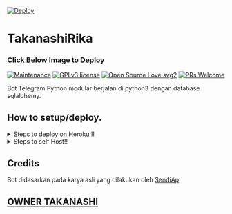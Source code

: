 [![Deploy](https://telegra.ph/file/6771430f1b5cdf95b03ef.jpg)](https://heroku.com/deploy?template=https://github.com/SendiAp/TakanashiRika.git)
# TakanashiRika
### Click Below Image to Deploy
[![Maintenance](https://img.shields.io/badge/Maintained%3F-yes-green.svg)](https://GitHub.com/Naereen/StrapDown.js/graphs/commit-activity) [![GPLv3 license](https://img.shields.io/badge/License-GPLv3-blue.svg)](https://perso.crans.org/besson/LICENSE.html) [![Open Source Love svg2](https://badges.frapsoft.com/os/v2/open-source.svg?v=103)](https://github.com/ellerbrock/open-source-badges/) [![PRs Welcome](https://img.shields.io/badge/PRs-welcome-brightgreen.svg?style=flat-square)](https://makeapullrequest.com)

Bot Telegram Python modular berjalan di python3 dengan database sqlalchemy.

## How to setup/deploy.



<details>
  <summary>Steps to deploy on Heroku !! </summary>

```
Isi semua detailnya, Deploy!
Sekarang pergi ke https://dashboard.heroku.com/apps/(app-name)/resources ( Replace (app-name) with your app name )
Turn on worker dyno (Don't worry It's free :D) & Webhook
Now send the bot /start, If it doesn't respond go to https://dashboard.heroku.com/apps/(app-name)/settings and remove webhook and port.
```

[![Deploy To Heroku](https://www.herokucdn.com/deploy/button.svg)](https://dashboard.heroku.com/new?button-url=https%3A%2F%2Fgithub.com%2FNdiap04%2FTakanashiRika&template=https%3A%2F%2Fgithub.com%2FNdiap04%2FTakanashiRika)



</details>  
<details>
  <summary>Steps to self Host!! </summary>

  ## Menyiapkan bot (Baca ini sebelum mencoba menggunakan!):
Pastikan untuk menggunakan python3.6, karena saya tidak dapat menjamin semuanya akan berfungsi seperti yang diharapkan pada versi Python yang lebih lama!
Ini karena penurunan harga parsi
  ### Configuration

Ada dua kemungkinan cara untuk mengonfigurasi bot Anda: file config.py, atau variabel ENV.

Versi yang lebih disukai adalah menggunakan file `config.py`, karena memudahkan untuk melihat semua pengaturan Anda dikelompokkan tog.

Disarankan untuk mengimpor sample_config dan memperluas kelas Config, karena ini akan memastikan konfigurasi Anda berisi semua
default diatur dalam sample_config, sehingga membuatnya lebih mudah untuk ditingkatkan.

Contoh file `config.py` dapat berupa:
```
from TakanashiRika.sample_config import Config

class Development(Config):
    OWNER_ID = ~  # your telegram ID
    OWNER_NAME = "Sendi"  # your Name
    API_KEY = "your bot api key"  # your api key, as provided by the @botfather
    SQLALCHEMY_DATABASE_URI = 'postgresql://username:password@localhost:5432/database'  # sample db credentials
    MESSAGE_DUMP = '-1234567890' # some group chat that your bot is a member of
    USE_MESSAGE_DUMP = True
    SUDO_USERS = [1307579425,]  # List of id's for users which have sudo access to the bot.
    LOAD = []
    NO_LOAD = ['translation']
```

Jika Anda tidak dapat memiliki file config.py (EG di Heroku), Anda juga dapat menggunakan variabel lingkungan.
Variabel env berikut didukung:
 - `ENV`: Setting this to ANYTHING will enable env variables

 - `TOKEN`: Your bot token, as a string.
 - `OWNER_ID`: An integer of consisting of your owner ID
 - `OWNER_NAME`: Your name

 - `DATABASE_URL`: Your database URL
 - `MESSAGE_DUMP`: optional: a chat where your replied saved messages are stored, to stop people deleting their old 
 - `LOAD`: Space-separated list of modules you would like to load
 - `NO_LOAD`: Space-separated list of modules you would like NOT to load
 - `WEBHOOK`: Setting this to ANYTHING will enable webhooks when in env mode
 messages
 - `URL`: The URL your webhook should connect to (only needed for webhook mode)

 - `SUDO_USERS`: A space-separated list of user_ids which should be considered sudo users
 - `SUPPORT_USERS`: A space-separated list of user_ids which should be considered support users (can gban/ungban,
 nothing else)
 - `WHITELIST_USERS`: A space-separated list of user_ids which should be considered whitelisted - they can't be banned.
 - `DONATION_LINK`: Optional: link where you would like to receive donations.
 - `CERT_PATH`: Path to your webhook certificate
 - `PORT`: Port to use for your webhooks
 - `DEL_CMDS`: Whether to delete commands from users which don't have rights to use that command
 - `STRICT_GBAN`: Enforce gbans across new groups as well as old groups. When a gbanned user talks, he will be banned.
 - `WORKERS`: Number of threads to use. 8 is the recommended (and default) amount, but your experience may vary.
 __Note__ that going crazy with more threads wont necessarily speed up your bot, given the large amount of sql data 
 accesses, and the way python asynchronous calls work.
 - `BAN_STICKER`: Which sticker to use when banning people.
 - `ALLOW_EXCL`: Whether to allow using exclamation marks ! for commands as well as /.

  ### Python dependencies

Instal dependensi Python yang diperlukan dengan pindah ke direktori proyek dan menjalankan:

`pip3 install -r requirements.txt`.

Ini akan menginstal semua paket python yang diperlukan.

  ### Database

Jika Anda ingin menggunakan modul yang bergantung pada basis data (misalnya: kunci, catatan, info pengguna, pengguna, filter, sambutan),
Anda harus memiliki database yang terinstal di sistem Anda. Saya menggunakan Postgres, jadi saya sarankan untuk menggunakannya 
Dalam kasus Postgres, ini adalah cara Anda mengatur database pada sistem Debian/ubuntu. Distribusi lain mungkin berbeda.

- install postgresql:

`sudo apt-get update && sudo apt-get install postgresql`

- change to the Postgres user:

`sudo su - postgres`

- create a new database user (change YOUR_USER appropriately):

`createuser -P -s -e YOUR_USER`

This will be followed by you need to input your password.

- create a new database table:

`createdb -O YOUR_USER YOUR_DB_NAME`

Change YOUR_USER and YOUR_DB_NAME appropriately.

- finally:

`psql YOUR_DB_NAME -h YOUR_HOST YOUR_USER`

Ini akan memungkinkan Anda untuk terhubung ke database Anda melalui terminal Anda.
Secara default, YOUR_HOST seharusnya 0.0.0.0:5432.

Anda sekarang harus dapat membangun URI database Anda. Ini akan menjadi:

`sqldbtype://username:pw@hostname:port/db_name`

Ganti sqldbtype dengan DB mana pun yang Anda gunakan (mis. Postgres, MySQL, SQLite, dll)
ulangi untuk nama pengguna, kata sandi, nama host (localhost?), port (5432?), dan nama DB Anda.

  ## Modules
   ### Setting load order.

Urutan pemuatan modul dapat diubah melalui pengaturan konfigurasi `LOAD` dan `NO_LOAD`.
Keduanya harus mewakili daftar.

If `LOAD` is an empty list, all modules in `modules/` will be selected for loading by default.

If `NO_LOAD` is not present or is an empty list, all modules selected for loading will be loaded.

If a module is in both `LOAD` and `NO_LOAD`, the module will not be loaded - `NO_LOAD` takes priority.

   ### Creating your own modules.

Membuat modul telah disederhanakan sebanyak mungkin - tetapi jangan ragu untuk menyarankan penyederhanaan lebih lanjut.

Yang diperlukan hanyalah file .py Anda ada di folder modul.

Untuk menambahkan perintah,

`from Takanashirika import dispatcher`.

You can then add commands using the usual

`dispatcher.add_handler()`.

Assigning the `__help__` variable to a string describing this modules' available
commands will allow the bot to load it and add the documentation for
your module to the `/help` command. Setting the `__mod_name__` variable will also allow you to use a nicer, user-friendly name for a module.

The `__migrate__()` function is used for migrating chats - when a chat is upgraded to a supergroup, the ID changes, so 
it is necessary to migrate it in the DB.

The `__stats__()` function is for retrieving module statistics, eg number of users, number of chats. This is accessed 
through the `/stats` command, which is only available to the bot owner.

## Starting the bot.

Setelah Anda menyiapkan database dan konfigurasi Anda selesai, jalankan file bat (jika di windows) atau jalankan (Linux):

`python3 -m Takanashirika`

You can use [nssm](https://nssm.cc/usage) to install the bot as service on windows and set it to restart on /gitpull 
Pastikan untuk mengedit kelelawar mulai dan mulai ulang sesuai kebutuhan Anda.
Catatan: kelelawar restart mengharuskan kontrol akun Pengguna dinonaktifkan.

Untuk pertanyaan atau masalah apa pun mengenai bot, silakan buka tiket masalah atau kunjungi kami di [Support](https://t.me/pikyus1)
## How to setup on Heroku 
Untuk permulaan klik tombol ini 
</details>  

## Credits
Bot didasarkan pada karya asli yang dilakukan oleh [SendiAp](https://github.com/SendiAp)



## [OWNER TAKANASHI](http://t.me/pikyus1)
